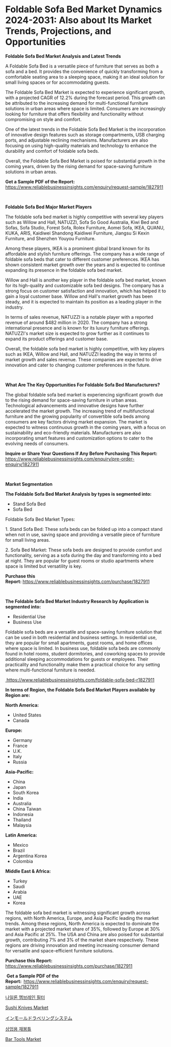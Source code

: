 <p><h1>Foldable Sofa Bed Market Dynamics 2024-2031: Also about Its Market Trends, Projections, and Opportunities</h1></p><p><strong>Foldable Sofa Bed Market Analysis and Latest Trends</strong></p>
<p><p>A Foldable Sofa Bed is a versatile piece of furniture that serves as both a sofa and a bed. It provides the convenience of quickly transforming from a comfortable seating area to a sleeping space, making it an ideal solution for small living spaces or for accommodating guests.</p><p>The Foldable Sofa Bed Market is expected to experience significant growth, with a projected CAGR of 12.2% during the forecast period. This growth can be attributed to the increasing demand for multi-functional furniture solutions in urban areas where space is limited. Consumers are increasingly looking for furniture that offers flexibility and functionality without compromising on style and comfort.</p><p>One of the latest trends in the Foldable Sofa Bed Market is the incorporation of innovative design features such as storage compartments, USB charging ports, and adjustable reclining mechanisms. Manufacturers are also focusing on using high-quality materials and technology to enhance the durability and comfort of foldable sofa beds.</p><p>Overall, the Foldable Sofa Bed Market is poised for substantial growth in the coming years, driven by the rising demand for space-saving furniture solutions in urban areas.</p></p>
<p><strong>Get a Sample PDF of the Report:&nbsp;</strong> <a href="https://www.reliablebusinessinsights.com/enquiry/request-sample/1827911">https://www.reliablebusinessinsights.com/enquiry/request-sample/1827911</a></p>
<p>&nbsp;</p>
<p><strong>Foldable Sofa Bed Major Market Players</strong></p>
<p><p>The foldable sofa bed market is highly competitive with several key players such as Willow and Hall, NATUZZI, Sofa So Good Australia, Kiwi Bed and Sofas, Sofa Studio, Forest Sofa, Rolex Furniture, Aomei Sofa, IKEA, QUANU, KUKA, ARIS, Kaidiwei Shandong Kaidiwei Furniture, Jiangsu Si Kexin Furniture, and Shenzhen Youyou Furniture.</p><p>Among these players, IKEA is a prominent global brand known for its affordable and stylish furniture offerings. The company has a wide range of foldable sofa beds that cater to different customer preferences. IKEA has shown consistent market growth over the years and is expected to continue expanding its presence in the foldable sofa bed market.</p><p>Willow and Hall is another key player in the foldable sofa bed market, known for its high-quality and customizable sofa bed designs. The company has a strong focus on customer satisfaction and innovation, which has helped it to gain a loyal customer base. Willow and Hall's market growth has been steady, and it is expected to maintain its position as a leading player in the industry.</p><p>In terms of sales revenue, NATUZZI is a notable player with a reported revenue of around $482 million in 2020. The company has a strong international presence and is known for its luxury furniture offerings. NATUZZI's market size is expected to grow further as it continues to expand its product offerings and customer base.</p><p>Overall, the foldable sofa bed market is highly competitive, with key players such as IKEA, Willow and Hall, and NATUZZI leading the way in terms of market growth and sales revenue. These companies are expected to drive innovation and cater to changing customer preferences in the future.</p></p>
<p>&nbsp;</p>
<p><strong>What Are The Key Opportunities For Foldable Sofa Bed Manufacturers?</strong></p>
<p><p>The global foldable sofa bed market is experiencing significant growth due to the rising demand for space-saving furniture in urban areas. Technological advancements and innovative designs have further accelerated the market growth. The increasing trend of multifunctional furniture and the growing popularity of convertible sofa beds among consumers are key factors driving market expansion. The market is expected to witness continuous growth in the coming years, with a focus on sustainability and eco-friendly materials. Manufacturers are also incorporating smart features and customization options to cater to the evolving needs of consumers.</p></p>
<p><strong>Inquire or Share Your Questions If Any Before Purchasing This Report:</strong> <a href="https://www.reliablebusinessinsights.com/enquiry/pre-order-enquiry/1827911">https://www.reliablebusinessinsights.com/enquiry/pre-order-enquiry/1827911</a></p>
<p>&nbsp;</p>
<p><strong>Market Segmentation</strong></p>
<p><strong>The Foldable Sofa Bed Market Analysis by types is segmented into:</strong></p>
<p><ul><li>Stand Sofa Bed</li><li>Sofa Bed</li></ul></p>
<p><p>Foldable Sofa Bed Market Types:</p><p>1. Stand Sofa Bed: These sofa beds can be folded up into a compact stand when not in use, saving space and providing a versatile piece of furniture for small living areas.</p><p>2. Sofa Bed Market: These sofa beds are designed to provide comfort and functionality, serving as a sofa during the day and transforming into a bed at night. They are popular for guest rooms or studio apartments where space is limited but versatility is key.</p></p>
<p><strong>Purchase this Report:&nbsp;</strong><a href="https://www.reliablebusinessinsights.com/purchase/1827911">https://www.reliablebusinessinsights.com/purchase/1827911</a></p>
<p>&nbsp;</p>
<p><strong>The Foldable Sofa Bed Market Industry Research by Application is segmented into:</strong></p>
<p><ul><li>Residential Use</li><li>Business Use</li></ul></p>
<p><p>Foldable sofa beds are a versatile and space-saving furniture solution that can be used in both residential and business settings. In residential use, they are popular for small apartments, guest rooms, and home offices where space is limited. In business use, foldable sofa beds are commonly found in hotel rooms, student dormitories, and coworking spaces to provide additional sleeping accommodations for guests or employees. Their practicality and functionality make them a practical choice for any setting where multi-functional furniture is needed.</p></p>
<p><a href="https://www.reliablebusinessinsights.com/foldable-sofa-bed-r1827911">&nbsp;https://www.reliablebusinessinsights.com/foldable-sofa-bed-r1827911</a></p>
<p><strong>In terms of Region, the Foldable Sofa Bed Market Players available by Region are:</strong></p>
<p>
    <p> <strong> North America: </strong>
        <ul>
            <li>United States</li>
            <li>Canada</li>
        </ul>
        </p> 
    <p> <strong> Europe: </strong>
        <ul>
            <li>Germany</li>
            <li>France</li>
            <li>U.K.</li>
            <li>Italy</li>
            <li>Russia</li>
        </ul>
        </p> 
    <p> <strong> Asia-Pacific: </strong>
        <ul>
            <li>China</li>
            <li>Japan</li>
            <li>South Korea</li>
            <li>India</li>
            <li>Australia</li>
            <li>China Taiwan</li>
            <li>Indonesia</li>
            <li>Thailand</li>
            <li>Malaysia</li>
        </ul>
        </p> 
    <p> <strong> Latin America: </strong>
        <ul>
            <li>Mexico</li>
            <li>Brazil</li>
            <li>Argentina Korea</li>
            <li>Colombia</li>
        </ul>
        </p> 
    <p> <strong> Middle East & Africa: </strong>
        <ul>
            <li>Turkey</li>
            <li>Saudi</li>
            <li>Arabia</li>
            <li>UAE</li>
            <li>Korea</li>
        </ul>
    </p>
    </p>
<p><p>The foldable sofa bed market is witnessing significant growth across regions, with North America, Europe, and Asia Pacific leading the market trends. Among these regions, North America is expected to dominate the market with a projected market share of 35%, followed by Europe at 30% and Asia Pacific at 25%. The USA and China are also poised for substantial growth, contributing 7% and 3% of the market share respectively. These regions are driving innovation and meeting increasing consumer demand for versatile and space-efficient furniture solutions.</p></p>
<p><strong>Purchase this Report: </strong><a href="https://www.reliablebusinessinsights.com/purchase/1827911">https://www.reliablebusinessinsights.com/purchase/1827911</a></p>
<p>&nbsp;<strong>Get a Sample PDF of the Report:&nbsp;&nbsp;</strong><a href="https://www.reliablebusinessinsights.com/enquiry/request-sample/1827911">https://www.reliablebusinessinsights.com/enquiry/request-sample/1827911</a></p>
<p><strong></strong></p>
<p><p><a href="https://medium.com/@genius6587678/%EB%82%98%EC%9D%BC%EB%A1%A0-%EB%A9%A4%EB%B8%8C%EB%A0%88%EC%9D%B8-%ED%95%84%ED%84%B0-%EC%8B%9C%EC%9E%A5-%EC%A0%90%EC%9C%A0%EC%9C%A8-%EA%B7%9C%EB%AA%A8-%ED%8A%B8%EB%A0%8C%EB%93%9C-%EC%82%B0%EC%97%85-%EB%B6%84%EC%84%9D-%EB%B3%B4%EA%B3%A0%EC%84%9C-%EC%9D%91%EC%9A%A9-%EB%B6%84%EC%95%BC-%EB%B3%84-%EB%B0%94%EC%9D%B4%EC%98%A4-%EC%A0%9C%EC%95%BD-%EC%8B%9D%ED%92%88-%EB%B0%8F-%EC%9D%8C%EB%A3%8C-%EC%97%B0%EA%B5%AC-%EA%B8%B0%EA%B4%80-%EC%9C%A0%ED%98%95-%EB%B3%84-%EB%A7%88%EC%9D%B4%ED%81%AC%EB%A1%9C%EB%AF%B8%ED%84%B0-%EB%AF%B8%EB%A7%8C-%EA%B8%B0%EA%B3%B5-%ED%81%AC%EA%B8%B0-bbb0cc1e9719">나일론 멤브레인 필터</a></p><p><a href="https://github.com/MaraKoelpin2023/Market-Research-Report-List-1/blob/main/sushi-knives-market.md">Sushi Knives Market</a></p><p><a href="https://medium.com/@jacksonwiza1924/%E3%82%A4%E3%83%B3%E3%83%A2%E3%83%BC%E3%83%AB%E3%83%89%E3%83%A9%E3%83%99%E3%83%AA%E3%83%B3%E3%82%B0%E3%82%B7%E3%82%B9%E3%83%86%E3%83%A0%E5%B8%82%E5%A0%B4%E8%A6%8F%E6%A8%A1-%E3%82%B7%E3%82%A7%E3%82%A2-%E3%83%88%E3%83%AC%E3%83%B3%E3%83%89%E5%88%86%E6%9E%90%E3%83%AC%E3%83%9D%E3%83%BC%E3%83%88-%E3%82%A8%E3%83%B3%E3%83%89%E3%83%A6%E3%83%BC%E3%82%B9%E5%88%A5-%E9%A3%9F%E5%93%81%E3%81%A8%E9%A3%B2%E6%96%99-%E7%94%9F%E6%B4%BB%E5%BF%85%E9%9C%80%E5%93%81-%E5%8C%BB%E8%96%AC%E5%93%81%E3%81%BE%E3%81%9F%E3%81%AF%E5%8C%96%E7%B2%A7%E5%93%81-%E3%81%9D%E3%81%AE%E4%BB%96-%E5%8E%9F%E6%96%99%E5%88%A5-%E3%81%8A%E3%82%88%E3%81%B32031%E5%B9%B4%E3%81%BE%E3%81%A7%E3%81%AE%E4%BA%88%E6%B8%AC-817a94bcbcd7">インモールドラベリングシステム</a></p><p><a href="https://github.com/konokaryan/Market-Research-Report-List-1/blob/main/2884591149168.md">상업용 재봉틀</a></p><p><a href="https://github.com/goodweq44/Market-Research-Report-List-1/blob/main/bar-tools-market.md">Bar Tools Market</a></p></p>